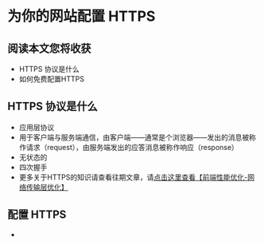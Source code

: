# 为你的网站配置 HTTPS

## 阅读本文您将收获
* HTTPS 协议是什么
* 如何免费配置HTTPS

## HTTPS 协议是什么
* 应用层协议
* 用于客户端与服务端通信，由客户端——通常是个浏览器——发出的消息被称作请求（request），由服务端发出的应答消息被称作响应（response）
* 无状态的
* 四次握手
* 更多关于HTTPS的知识请查看往期文章，请[点击这里查看【前端性能优化-网络传输层优化】](https://github.com/programmer-zhang/front-end/blob/master/profiles/%5B%E5%89%8D%E7%AB%AF%E6%80%A7%E8%83%BD%E4%BC%98%E5%8C%96%5D%E7%BD%91%E7%BB%9C%E4%BC%A0%E8%BE%93%E5%B1%82%E4%BC%98%E5%8C%96.md)

## 配置 HTTPS
* 